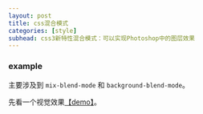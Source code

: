 ```yaml
---
layout: post
title: css混合模式
categories: [style]
subhead: css3新特性混合模式：可以实现Photoshop中的图层效果
---
```


### example
主要涉及到 `mix-blend-mode` 和 `background-blend-mode`。

先看一个视觉效果[【demo】](https://codepen.io/giana/full/PqVbRr/)。